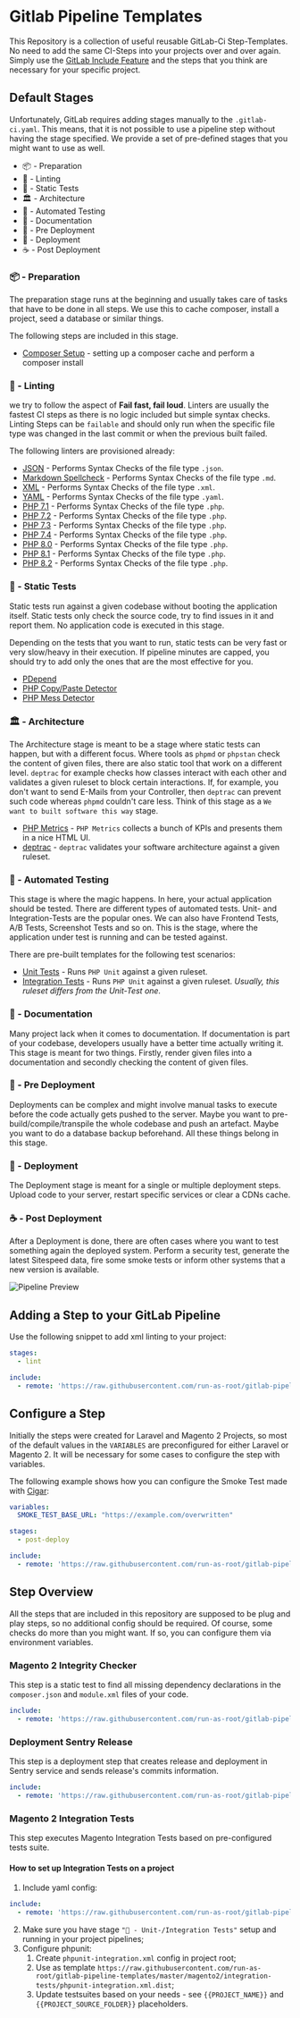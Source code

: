 # Gitlab Pipeline Templates

This Repository is a collection of useful reusable GitLab-Ci Step-Templates. No need to add the same CI-Steps into your 
projects over and over again. Simply use the 
[GitLab Include Feature](https://docs.gitlab.com/ee/ci/yaml/README.html#include) and the steps that you think are 
necessary for your specific project.

## Default Stages

Unfortunately, GitLab requires adding stages manually to the `.gitlab-ci.yaml`. This means, that it is not possible to 
use a pipeline step without having the stage specified. We provide a set of pre-defined stages that you might want to 
use as well.

- 📦 - Preparation
- 🌈 - Linting
- 🏰 - Static Tests
- 🏛 - Architecture
- 🦄 - Automated Testing
- 📄 - Documentation
- 🧱 - Pre Deployment
- 🚀 - Deployment
- ☕️ - Post Deployment

### 📦 - Preparation

The preparation stage runs at the beginning and usually takes care of tasks that have to be done in all steps. We use 
this to cache composer, install a project, seed a database or similar things.

The following steps are included in this stage.

- [Composer Setup](/preperation/composer.yml) - setting up a composer cache and perform a composer install

### 🌈 - Linting

we try to follow the aspect of **Fail fast, fail loud**. Linters are usually the fastest CI steps as there is no logic 
included but simple syntax checks. Linting Steps can be `failable` and should only run when the specific file type was
changed in the last commit or when the previous built failed.

The following linters are provisioned already:

- [JSON](/linter/json.yaml) - Performs Syntax Checks of the file type `.json`.
- [Markdown Spellcheck](/linter/markdown_spellcheck.yaml) - Performs Syntax Checks of the file type `.md`.
- [XML](/linter/xml.yaml) - Performs Syntax Checks of the file type `.xml`.
- [YAML](/linter/yaml.yaml) - Performs Syntax Checks of the file type `.yaml`.
- [PHP 7.1](/linter/php7.1.yaml) - Performs Syntax Checks of the file type `.php`.
- [PHP 7.2](/linter/php7.2.yaml) - Performs Syntax Checks of the file type `.php`.
- [PHP 7.3](/linter/php7.3.yaml) - Performs Syntax Checks of the file type `.php`.
- [PHP 7.4](/linter/php7.4.yaml) - Performs Syntax Checks of the file type `.php`.
- [PHP 8.0](/linter/php8.0.yaml) - Performs Syntax Checks of the file type `.php`.
- [PHP 8.1](/linter/php8.1.yaml) - Performs Syntax Checks of the file type `.php`.
- [PHP 8.2](/linter/php8.2.yaml) - Performs Syntax Checks of the file type `.php`.

### 🏰 - Static Tests

Static tests run against a given codebase without booting the application itself. Static tests only check the source 
code, try to find issues in it and report them. No application code is executed in this stage.

Depending on the tests that you want to run, static tests can be very fast or very slow/heavy in their execution. If
pipeline minutes are capped, you should try to add only the ones that are the most effective for you. 

- [PDepend](/static/pdepend.yaml)
- [PHP Copy/Paste Detector](/static/phpcpd.yaml)
- [PHP Mess Detector](/static/phpmd.yaml)

### 🏛 - Architecture

The Architecture stage is meant to be a stage where static tests can happen, but with a different focus. Where tools as
`phpmd` or `phpstan` check the content of given files, there are also static tool that work on a different level. 
`deptrac` for example checks how classes interact with each other and validates a given ruleset to block certain 
interactions. If, for example, you don't want to send E-Mails from your Controller, then `deptrac` can prevent such code
whereas `phpmd` couldn't care less. Think of this stage as a `We want to built software this way` stage.

- [PHP Metrics](/static/phpmetrics.yaml) - `PHP Metrics` collects a bunch of KPIs and presents them in a nice HTML UI.
- [deptrac](/architecture/deptrac.yaml) - `deptrac` validates your software architecture against a given ruleset.

### 🦄 - Automated Testing

This stage is where the magic happens. In here, your actual application should be tested. There are different types of 
automated tests. Unit- and Integration-Tests are the popular ones. We can also have Frontend Tests, A/B Tests, 
Screenshot Tests and so on. This is the stage, where the application under test is running and can be tested against.

There are pre-built templates for the following test scenarios:

- [Unit Tests]() - Runs `PHP Unit` against a given ruleset.
- [Integration Tests]() - Runs `PHP Unit` against a given ruleset. _Usually, this ruleset differs from the Unit-Test one._

### 📄 - Documentation

Many project lack when it comes to documentation. If documentation is part of your codebase, developers usually have a
better time actually writing it. This stage is meant for two things. Firstly, render given files into a documentation 
and secondly checking the content of given files. 

### 🧱 - Pre Deployment

Deployments can be complex and might involve manual tasks to execute before the code actually gets pushed to the server.
Maybe you want to pre-build/compile/transpile the whole codebase and push an artefact. Maybe you want to do a database
backup beforehand. All these things belong in this stage.

### 🚀 - Deployment

The Deployment stage is meant for a single or multiple deployment steps. Upload code to your server, restart specific
services or clear a CDNs cache.

### ☕️ - Post Deployment

After a Deployment is done, there are often cases where you want to test something again the deployed system. Perform a 
security test, generate the latest Sitespeed data, fire some smoke tests or inform other systems that a new version is 
available.

![Pipeline Preview](/assets/PipelinePreview.png)

## Adding a Step to your GitLab Pipeline

Use the following snippet to add xml linting to your project:

```yaml
stages:
  - lint

include:
  - remote: 'https://raw.githubusercontent.com/run-as-root/gitlab-pipeline-templates/master/linter/xml.yaml'
```

## Configure a Step

Initially the steps were created for Laravel and Magento 2 Projects, so most of the default values in the `VARIABLES` are preconfigured for either Laravel or Magento 2. 
It will be necessary for some cases to configure the step with variables. 

The following example shows how you can configure the Smoke Test made with [Cigar](https://github.com/Brunty/cigar): 

```yaml
variables:
  SMOKE_TEST_BASE_URL: "https://example.com/overwritten"

stages:
  - post-deploy

include:
  - remote: 'https://raw.githubusercontent.com/run-as-root/gitlab-pipeline-templates/master/test/smoke.yaml'
```
 
## Step Overview

All the steps that are included in this repository are supposed to be plug and play steps, so no additional config should be required. Of course, some checks do more than you might want. If so, you can configure them via environment variables. 

### Magento 2 Integrity Checker

This step is a static test to find all missing dependency declarations in the `composer.json` and `module.xml` files of your code.

```yaml
include:
  - remote: 'https://raw.githubusercontent.com/run-as-root/gitlab-pipeline-templates/master/magento2/integrity-checker.yml'
```

### Deployment Sentry Release

This step is a deployment step that creates release and deployment in Sentry service and sends release's commits information.

```yaml
include:
  - remote: 'https://raw.githubusercontent.com/run-as-root/gitlab-pipeline-templates/master/deployment/sentry.yml'
```

### Magento 2 Integration Tests

This step executes Magento Integration Tests based on pre-configured tests suite.

#### How to set up Integration Tests on a project

1. Include yaml config:
```yaml
include:
  - remote: 'https://raw.githubusercontent.com/run-as-root/gitlab-pipeline-templates/master/magento2/integration-tests/tests-integration.yml'
```
2. Make sure you have stage `"🦄 - Unit-/Integration Tests"` setup and running in your project pipelines;
3. Configure phpunit:
   1. Create `phpunit-integration.xml` config in project root;
   2. Use as template `https://raw.githubusercontent.com/run-as-root/gitlab-pipeline-templates/master/magento2/integration-tests/phpunit-integration.xml.dist`;
   3. Update testsuites based on your needs - see `{{PROJECT_NAME}}` and `{{PROJECT_SOURCE_FOLDER}}` placeholders.

